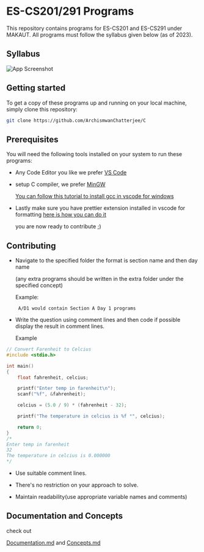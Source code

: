 
# ES-CS201/291 Programs

This repository contains programs for ES-CS201 and ES-CS291 under MAKAUT.
All programs must follow the syllabus given below (as of 2023).


## Syllabus

![App Screenshot](https://s3.us-west-2.amazonaws.com/secure.notion-static.com/bde41f5f-d10b-41f2-8416-735b617bb3f2/Untitled.png?X-Amz-Algorithm=AWS4-HMAC-SHA256&X-Amz-Content-Sha256=UNSIGNED-PAYLOAD&X-Amz-Credential=AKIAT73L2G45EIPT3X45%2F20230325%2Fus-west-2%2Fs3%2Faws4_request&X-Amz-Date=20230325T052245Z&X-Amz-Expires=86400&X-Amz-Signature=908c05ae113a34dabaf85bbfffa2ba2907eef391636d55ac338d69a3bfec86a1&X-Amz-SignedHeaders=host&response-content-disposition=filename%3D%22Untitled.png%22&x-id=GetObject)


## Getting started

To get a copy of these programs up and running on your local machine, simply clone this repository:
```bash
git clone https://github.com/ArchismwanChatterjee/C
```

## Prerequisites

You will need the following tools installed on your system to run these programs:

* Any Code Editor you like we prefer [VS Code](https://code.visualstudio.com/download)

* setup C compiler, we prefer [MinGW](https://sourceforge.net/projects/mingw/)    

    [You can follow this tutorial to install gcc in vscode for windows](https://www.youtube.com/watch?v=Ubfgi4NoTPk)

* Lastly make sure you have prettier extension installed in vscode for formatting
    [here is how you can do it](https://www.youtube.com/watch?v=__eiQumLOEo)

    you are now ready to contribute ;)
## Contributing

- Navigate to the specified folder the format is section name and then day name
    
    (any extra programs should be written in the extra folder under the specified concept)

    Example:
    ```
     A/D1 would contain Section A Day 1 programs
    ```
-   Write the question using comment lines and then code 
    if possible display the result in comment lines.

     Example

```C
// Convert Farenheit to Celcius
#include <stdio.h>

int main()
{
    float fahrenheit, celcius;

    printf("Enter temp in farenheit\n");
    scanf("%f", &fahrenheit);

    celcius = (5.0 / 9) * (fahrenheit - 32);

    printf("The temperature in celcius is %f °", celcius);

    return 0;
}
/*
Enter temp in farenheit
32
The temperature in celcius is 0.000000
*/

```

-   Use suitable comment lines.

-   There's no restriction on your approach to solve.

-   Maintain readability(use appropriate variable names and comments)




## Documentation and Concepts
check out

[Documentation.md](https://github.com/ArchismwanChatterjee/C/blob/main/documentation.md) and [Concepts.md](https://github.com/ArchismwanChatterjee/C/blob/main/concepts.md)


